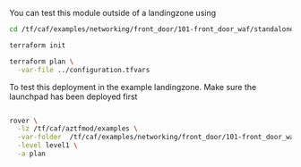You can test this module outside of a landingzone using

```bash
cd /tf/caf/examples/networking/front_door/101-front_door_waf/standalone

terraform init

terraform plan \
  -var-file ../configuration.tfvars


```

To test this deployment in the example landingzone. Make sure the launchpad has been deployed first

```bash

rover \
  -lz /tf/caf/aztfmod/examples \
  -var-folder  /tf/caf/examples/networking/front_door/101-front_door_waf/ \
  -level level1 \
  -a plan

```